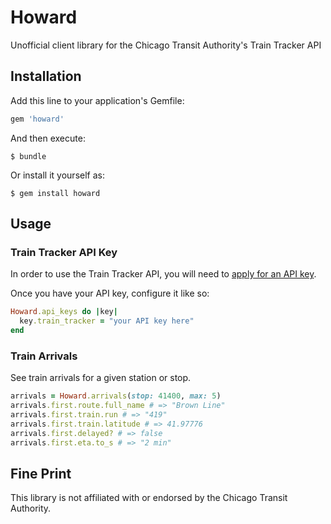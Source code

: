 # Howard

Unofficial client library for the Chicago Transit Authority's Train Tracker API

## Installation

Add this line to your application's Gemfile:

```ruby
gem 'howard'
```

And then execute:

    $ bundle

Or install it yourself as:

    $ gem install howard

## Usage

### Train Tracker API Key

In order to use the Train Tracker API, you will need to [apply for an API key](http://www.transitchicago.com/developers/traintracker.aspx).

Once you have your API key, configure it like so:

```ruby
Howard.api_keys do |key|
  key.train_tracker = "your API key here"
end
```

### Train Arrivals

See train arrivals for a given station or stop.

```ruby
arrivals = Howard.arrivals(stop: 41400, max: 5)
arrivals.first.route.full_name # => "Brown Line"
arrivals.first.train.run # => "419"
arrivals.first.train.latitude # => 41.97776
arrivals.first.delayed? # => false
arrivals.first.eta.to_s # => "2 min"
```

## Fine Print

This library is not affiliated with or endorsed by the Chicago Transit Authority.
